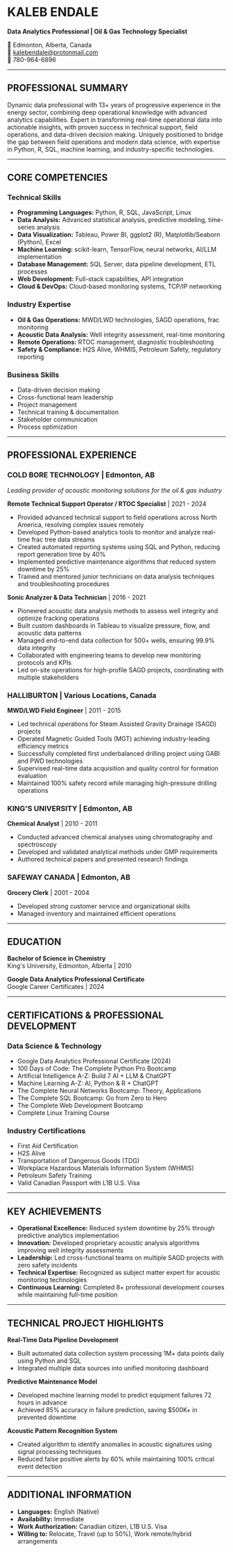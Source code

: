 # KALEB ENDALE
**Data Analytics Professional | Oil & Gas Technology Specialist**

📍 Edmonton, Alberta, Canada  
📧 kalebendale@protonmail.com  
📱 780-964-6896

---

## PROFESSIONAL SUMMARY

Dynamic data professional with 13+ years of progressive experience in the energy sector, combining deep operational knowledge with advanced analytics capabilities. Expert in transforming real-time operational data into actionable insights, with proven success in technical support, field operations, and data-driven decision making. Uniquely positioned to bridge the gap between field operations and modern data science, with expertise in Python, R, SQL, machine learning, and industry-specific technologies.

---

## CORE COMPETENCIES

### Technical Skills
- **Programming Languages:** Python, R, SQL, JavaScript, Linux
- **Data Analysis:** Advanced statistical analysis, predictive modeling, time-series analysis
- **Data Visualization:** Tableau, Power BI, ggplot2 (R), Matplotlib/Seaborn (Python), Excel
- **Machine Learning:** scikit-learn, TensorFlow, neural networks, AI/LLM implementation
- **Database Management:** SQL Server, data pipeline development, ETL processes
- **Web Development:** Full-stack capabilities, API integration
- **Cloud & DevOps:** Cloud-based monitoring systems, TCP/IP networking

### Industry Expertise
- **Oil & Gas Operations:** MWD/LWD technologies, SAGD operations, frac monitoring
- **Acoustic Data Analysis:** Well integrity assessment, real-time monitoring
- **Remote Operations:** RTOC management, diagnostic troubleshooting
- **Safety & Compliance:** H2S Alive, WHMIS, Petroleum Safety, regulatory reporting

### Business Skills
- Data-driven decision making
- Cross-functional team leadership
- Project management
- Technical training & documentation
- Stakeholder communication
- Process optimization

---

## PROFESSIONAL EXPERIENCE

### COLD BORE TECHNOLOGY | Edmonton, AB
*Leading provider of acoustic monitoring solutions for the oil & gas industry*

**Remote Technical Support Operator / RTOC Specialist** | 2021 - 2024
- Provided advanced technical support to field operations across North America, resolving complex issues remotely
- Developed Python-based analytics tools to monitor and analyze real-time frac tree data streams
- Created automated reporting systems using SQL and Python, reducing report generation time by 40%
- Implemented predictive maintenance algorithms that reduced system downtime by 25%
- Trained and mentored junior technicians on data analysis techniques and troubleshooting procedures

**Sonic Analyzer & Data Technician** | 2016 - 2021
- Pioneered acoustic data analysis methods to assess well integrity and optimize fracking operations
- Built custom dashboards in Tableau to visualize pressure, flow, and acoustic data patterns
- Managed end-to-end data collection for 500+ wells, ensuring 99.9% data integrity
- Collaborated with engineering teams to develop new monitoring protocols and KPIs
- Led on-site operations for high-profile SAGD projects, coordinating with multiple stakeholders

### HALLIBURTON | Various Locations, Canada
**MWD/LWD Field Engineer** | 2011 - 2015
- Led technical operations for Steam Assisted Gravity Drainage (SAGD) projects
- Operated Magnetic Guided Tools (MGT) achieving industry-leading efficiency metrics
- Successfully completed first underbalanced drilling project using GABI and PWD technologies
- Supervised real-time data acquisition and quality control for formation evaluation
- Maintained 100% safety record while managing high-pressure drilling operations

### KING'S UNIVERSITY | Edmonton, AB
**Chemical Analyst** | 2010 - 2011
- Conducted advanced chemical analyses using chromatography and spectroscopy
- Developed and validated analytical methods under GMP requirements
- Authored technical papers and presented research findings

### SAFEWAY CANADA | Edmonton, AB
**Grocery Clerk** | 2001 - 2004
- Developed strong customer service and organizational skills
- Managed inventory and maintained efficient operations

---

## EDUCATION

**Bachelor of Science in Chemistry**  
King's University, Edmonton, Alberta | 2010

**Google Data Analytics Professional Certificate**  
Google Career Certificates | 2024

---

## CERTIFICATIONS & PROFESSIONAL DEVELOPMENT

### Data Science & Technology
- Google Data Analytics Professional Certificate (2024)
- 100 Days of Code: The Complete Python Pro Bootcamp
- Artificial Intelligence A-Z: Build 7 AI + LLM & ChatGPT
- Machine Learning A-Z: AI, Python & R + ChatGPT
- The Complete Neural Networks Bootcamp: Theory, Applications
- The Complete SQL Bootcamp: Go from Zero to Hero
- The Complete Web Development Bootcamp
- Complete Linux Training Course

### Industry Certifications
- First Aid Certification
- H2S Alive
- Transportation of Dangerous Goods (TDG)
- Workplace Hazardous Materials Information System (WHMIS)
- Petroleum Safety Training
- Valid Canadian Passport with L1B U.S. Visa

---

## KEY ACHIEVEMENTS

- **Operational Excellence:** Reduced system downtime by 25% through predictive analytics implementation
- **Innovation:** Developed proprietary acoustic analysis algorithms improving well integrity assessments
- **Leadership:** Led cross-functional teams on multiple SAGD projects with zero safety incidents
- **Technical Expertise:** Recognized as subject matter expert for acoustic monitoring technologies
- **Continuous Learning:** Completed 8+ professional development courses while maintaining full-time position

---

## TECHNICAL PROJECT HIGHLIGHTS

**Real-Time Data Pipeline Development**
- Built automated data collection system processing 1M+ data points daily using Python and SQL
- Integrated multiple data sources into unified monitoring dashboard

**Predictive Maintenance Model**
- Developed machine learning model to predict equipment failures 72 hours in advance
- Achieved 85% accuracy in failure prediction, saving $500K+ in prevented downtime

**Acoustic Pattern Recognition System**
- Created algorithm to identify anomalies in acoustic signatures using signal processing techniques
- Reduced false positive alerts by 60% while maintaining 100% critical event detection

---

## ADDITIONAL INFORMATION

- **Languages:** English (Native)
- **Availability:** Immediate
- **Work Authorization:** Canadian citizen, L1B U.S. Visa
- **Willing to:** Relocate, Travel (up to 50%), Work remote/hybrid arrangements